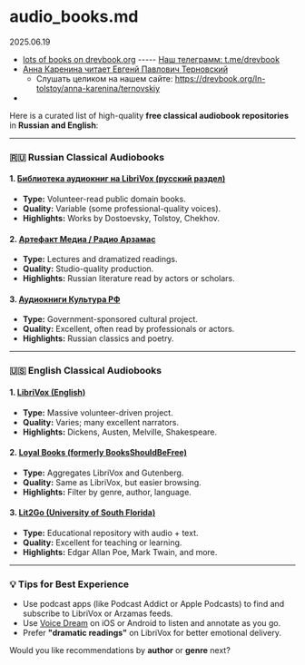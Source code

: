 # audio_books.md
2025.06.19

* [lots of books on drevbook.org](https://drevbook.org) ----- [Наш телеграмм: t.me/drevbook](https://t.me/drevbook)
* [Анна Каренина читает Евгенй Павлович Терновский](https://www.youtube.com/watch?v=0vLkvkKRGHM)
  * Слушать целиком на нашем сайте: https://drevbook.org/ln-tolstoy/anna-karenina/ternovskiy
* 
Here is a curated list of high-quality **free classical audiobook repositories** in **Russian and English**:

---

### 🇷🇺 **Russian Classical Audiobooks**

#### 1. **[Библиотека аудиокниг на LibriVox (русский раздел)](https://librivox.org/group/488?primary_key=488&search_category=language&search_page=1&search_form=get_results)**

* **Type:** Volunteer-read public domain books.
* **Quality:** Variable (some professional-quality voices).
* **Highlights:** Works by Dostoevsky, Tolstoy, Chekhov.

#### 2. **[Артефакт Медиа / Радио Арзамас](https://arzamas.academy/podcast/79)**

* **Type:** Lectures and dramatized readings.
* **Quality:** Studio-quality production.
* **Highlights:** Russian literature read by actors or scholars.

#### 3. **[Аудиокниги Культура РФ](https://www.culture.ru/audio-books)**

* **Type:** Government-sponsored cultural project.
* **Quality:** Excellent, often read by professionals or actors.
* **Highlights:** Russian classics and poetry.

---

### 🇺🇸 **English Classical Audiobooks**

#### 1. **[LibriVox (English)](https://librivox.org/genre/fiction/)**

* **Type:** Massive volunteer-driven project.
* **Quality:** Varies; many excellent narrators.
* **Highlights:** Dickens, Austen, Melville, Shakespeare.

#### 2. **[Loyal Books (formerly BooksShouldBeFree)](https://www.loyalbooks.com/)**

* **Type:** Aggregates LibriVox and Gutenberg.
* **Quality:** Same as LibriVox, but easier browsing.
* **Highlights:** Filter by genre, author, language.

#### 3. **[Lit2Go (University of South Florida)](https://etc.usf.edu/lit2go/)**

* **Type:** Educational repository with audio + text.
* **Quality:** Excellent for teaching or learning.
* **Highlights:** Edgar Allan Poe, Mark Twain, and more.

---

### 💡 Tips for Best Experience

* Use podcast apps (like Podcast Addict or Apple Podcasts) to find and subscribe to LibriVox or Arzamas feeds.
* Use [Voice Dream](https://www.voicedream.com/) on iOS or Android to listen and annotate as you go.
* Prefer **"dramatic readings"** on LibriVox for better emotional delivery.

Would you like recommendations by **author** or **genre** next?
